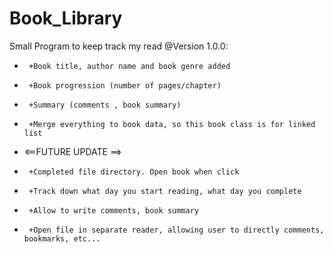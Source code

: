 # Book_Library
Small Program to keep track my read
@Version 1.0.0:
 *      +Book title, author name and book genre added
 *      +Book progression (number of pages/chapter)
 *      +Summary (comments , book summary)
 *      +Merge everything to book data, so this book class is for linked list
 *  <==FUTURE UPDATE ==>
 *      +Completed file directory. Open book when click
 *      +Track down what day you start reading, what day you complete
 *      +Allow to write comments, book summary
 *      +Open file in separate reader, allowing user to directly comments, bookmarks, etc...
